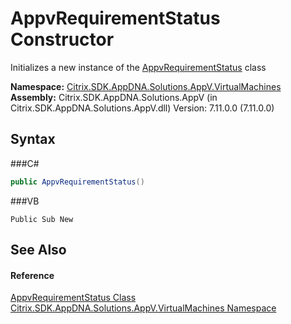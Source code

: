 # AppvRequirementStatus Constructor 
 

Initializes a new instance of the <a href="T_Citrix_SDK_AppDNA_Solutions_AppV_VirtualMachines_AppvRequirementStatus">AppvRequirementStatus</a> class

**Namespace:**&nbsp;<a href="N_Citrix_SDK_AppDNA_Solutions_AppV_VirtualMachines">Citrix.SDK.AppDNA.Solutions.AppV.VirtualMachines</a><br />**Assembly:**&nbsp;Citrix.SDK.AppDNA.Solutions.AppV (in Citrix.SDK.AppDNA.Solutions.AppV.dll) Version: 7.11.0.0 (7.11.0.0)

## Syntax

###C#
```csharp
public AppvRequirementStatus()
```

###VB
```vbnet
Public Sub New
```


## See Also


#### Reference
<a href="T_Citrix_SDK_AppDNA_Solutions_AppV_VirtualMachines_AppvRequirementStatus">AppvRequirementStatus Class</a><br /><a href="N_Citrix_SDK_AppDNA_Solutions_AppV_VirtualMachines">Citrix.SDK.AppDNA.Solutions.AppV.VirtualMachines Namespace</a><br />
